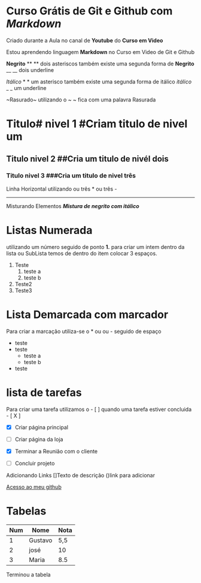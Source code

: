 # Curso Grátis de Git e Github com *Markdown*
Criado durante a Aula no canal de **Youtube** do __Curso em Video__

Estou aprendendo linguagem **Markdown** no Curso em Video de Git e Github

**Negrito** **  ** dois asteriscos também existe uma segunda forma de __Negrito__ __ __ dois underline


*Itálico* * * um asterisco também existe uma segunda forma de itálico _itálico_ _ _ um underline

~Rasurado~ utilizando o ~ ~ fica com uma palavra Rasurada

# Titulo# nivel 1 #Criam titulo de nivel um
## Titulo nivel 2 ##Cria um titulo de nivél dois 
### Titulo nivel 3 ###Cria um titulo de nivel três

Linha Horizontal utilizando ou três * ou três -
***

Misturando Elementos __*Mistura de negrito com itálico*__

# Listas Numerada 
utilizando um número seguido de ponto **1.** para criar um intem dentro da lista ou SubLista temos de dentro do item colocar 3 espaços.
1. Teste
   1. teste a
   1. teste b
1. Teste2
1. Teste3

# Lista Demarcada com marcador
Para criar a marcação utiliza-se o * ou ou - seguido de espaço
* teste
* teste
   * teste a
   * teste b
* teste

# lista de tarefas
Para criar uma tarefa utilizamos o - [ ] quando uma tarefa estiver concluida - [ X ]
- [x] Criar página principal
- [ ] Criar página da loja
- [X] Terminar a Reunião com o cliente
- [ ] Concluir projeto


Adicionando Links []Texto de descrição ()link para adicionar

[Acesso ao meu github](https://github.com/FilipeMGaspar)

# Tabelas
Num | Nome | Nota
---|---|---
1 | Gustavo | 5,5
2 | josé | 10
3 | Maria |8.5

Terminou a tabela
